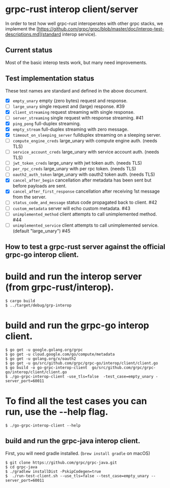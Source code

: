 grpc-rust interop client/server
===============================

In order to test how well grpc-rust interoperates with other grpc stacks, we
implement the [https://github.com/grpc/grpc/blob/master/doc/interop-test-descriptions.md](standard interop service).

## Current status

Most of the basic interop tests work, but many need improvements.


## Test implementation status

These test names are standard and defined in the above document.

- [x] `empty_unary` empty (zero bytes) request and response.
- [ ] `large_unary` single request and (large) response. #39
- [x] `client_streaming` request streaming with single response.
- [ ] `server_streaming` single request with response streaming. #41
- [x] `ping_pong` full-duplex streaming.
- [x] `empty_stream` full-duplex streaming with zero message.
- [x] `timeout_on_sleeping_server` fullduplex streaming on a sleeping server.
- [ ] `compute_engine_creds` large_unary with compute engine auth. (needs TLS)
- [ ] `service_account_creds` large_unary with service account auth. (needs TLS)
- [ ] `jwt_token_creds` large_unary with jwt token auth. (needs TLS)
- [ ] `per_rpc_creds` large_unary with per rpc token. (needs TLS)
- [ ] `oauth2_auth_token` large_unary with oauth2 token auth. (needs TLS)
- [x] `cancel_after_begin` cancellation after metadata has been sent but before payloads are sent.
- [x] `cancel_after_first_response` cancellation after receiving 1st message from the server.
- [ ] `status_code_and_message` status code propagated back to client. #42
- [ ] `custom_metadata` server will echo custom metadata. #43
- [ ] `unimplemented_method` client attempts to call unimplemented method. #44
- [ ] `unimplemented_service` client attempts to call unimplemented service. (default "large_unary") #45

## How to test a grpc-rust server against the official grpc-go interop client.
# build and run the interop server (from grpc-rust/interop).
```
$ cargo build
$ ../target/debug/grp-interop
```

# build and run the grpc-go interop client.
```
$ go get -u google.golang.org/grpc
$ go get -u cloud.google.com/go/compute/metadata
$ go get -u golang.org/x/oauth2
$ go get -u go/src/github.com/grpc/grpc-go/interop/client/client.go
$ go build -o go-grpc-interop-client  go/src/github.com/grpc/grpc-go/interop/client/client.go
$ ./go-grpc-interop-client -use_tls=false  -test_case=empty_unary -server_port=60011
```

# To find all the test cases you can run, use the --help flag.
`$ ./go-grpc-interop-client --help`

## build and run the grpc-java interop client.
First, you will need gradle installed. (`brew install gradle` on macOS)
```
$ git clone https://github.com/grpc/grpc-java.git
$ cd grpc-java
$ ./gradlew installDist -PskipCodegen=true
$  ./run-test-client.sh --use_tls=false --test_case=empty_unary --server_port=60011
```